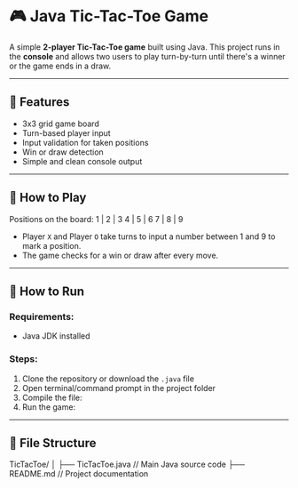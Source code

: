 # 🎮 Java Tic-Tac-Toe Game

A simple **2-player Tic-Tac-Toe game** built using Java. This project runs in the **console** and allows two users to play turn-by-turn until there's a winner or the game ends in a draw.

---

## 🧠 Features

- 3x3 grid game board
- Turn-based player input
- Input validation for taken positions
- Win or draw detection
- Simple and clean console output

---

## 📌 How to Play

Positions on the board:
1 | 2 | 3
4 | 5 | 6
7 | 8 | 9


- Player `X` and Player `O` take turns to input a number between 1 and 9 to mark a position.
- The game checks for a win or draw after every move.

---

## 🚀 How to Run

### Requirements:
- Java JDK installed

### Steps:
1. Clone the repository or download the `.java` file
2. Open terminal/command prompt in the project folder
3. Compile the file:
4. Run the game:

---

## 📂 File Structure
TicTacToe/
│
├── TicTacToe.java // Main Java source code
├── README.md // Project documentation
